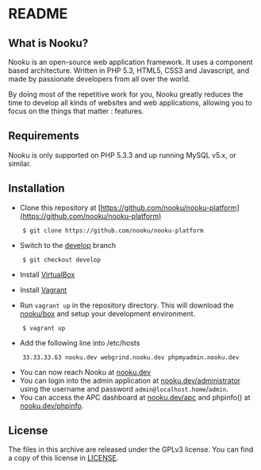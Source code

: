 README
======

What is Nooku?
--------------

Nooku is an open-source web application framework. It uses a component based architecture. Written in PHP 5.3, HTML5, CSS3 and Javascript, and made by passionate developers from all over the world. 

By doing most of the repetitive work for you, Nooku greatly reduces the time to develop all kinds of websites and web applications, allowing you to focus on the things that matter : features.


Requirements
------------

Nooku is only supported on PHP 5.3.3 and up running MySQL v5.x, or similar. 


Installation
------------

* Clone this repository at [https://github.com/nooku/nooku-platform](https://github.com/nooku/nooku-platform)

```
    $ git clone https://github.com/nooku/nooku-platform
```

* Switch to the [develop](https://github.com/nooku/nooku-platform/tree/develop) branch

```
    $ git checkout develop
```

* Install [VirtualBox](http://www.virtualbox.org/)

* Install [Vagrant](http://downloads.vagrantup.com/)

* Run `vagrant up` in the repository directory. This will download the [nooku/box](http://github.com/nooku/nooku-server) and setup your development environment.

```
    $ vagrant up
```

* Add the following line into /etc/hosts

```
    33.33.33.63 nooku.dev webgrind.nooku.dev phpmyadmin.nooku.dev
```

* You can now reach Nooku at [nooku.dev](http://nooku.dev/)
* You can login into the admin application at [nooku.dev/administrator](http://nooku.dev/) using the username and password `admin@localhost.home`/`admin`.
* You can access the APC dashboard at [nooku.dev/apc](http://nooku.dev/apc) and phpinfo() at [nooku.dev/phpinfo](http://nooku.dev/phpinfo).

License
-------

The files in this archive are released under the GPLv3 license. You can find a copy of this license in [LICENSE](develop/LICENSE.md).

